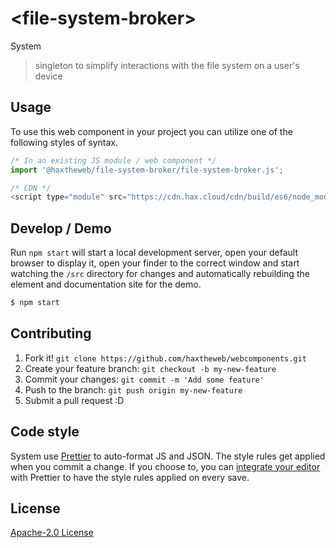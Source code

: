 # &lt;file-system-broker&gt;

System
> singleton to simplify interactions with the file system on a user&#39;s device

## Usage
To use this web component in your project you can utilize one of the following styles of syntax.

```js
/* In an existing JS module / web component */
import '@haxtheweb/file-system-broker/file-system-broker.js';

/* CDN */
<script type="module" src="https://cdn.hax.cloud/cdn/build/es6/node_modules/@haxtheweb/file-system-broker/file-system-broker.js"></script>
```

## Develop / Demo
Run `npm start` will start a local development server, open your default browser to display it, open your finder to the correct window and start watching the `/src` directory for changes and automatically rebuilding the element and documentation site for the demo.
```bash
$ npm start
```


## Contributing

1. Fork it! `git clone https://github.com/haxtheweb/webcomponents.git`
2. Create your feature branch: `git checkout -b my-new-feature`
3. Commit your changes: `git commit -m 'Add some feature'`
4. Push to the branch: `git push origin my-new-feature`
5. Submit a pull request :D

## Code style

System  use [Prettier][prettier] to auto-format JS and JSON.  The style rules get applied when you commit a change.  If you choose to, you can [integrate your editor][prettier-ed] with Prettier to have the style rules applied on every save.

[prettier]: https://github.com/prettier/prettier/
[prettier-ed]: https://github.com/prettier/prettier/#editor-integration
[polyserve]: https://github.com/Polymer/polyserve
[web-component-tester]: https://github.com/Polymer/web-component-tester

## License
[Apache-2.0 License](http://opensource.org/licenses/Apache-2.0)